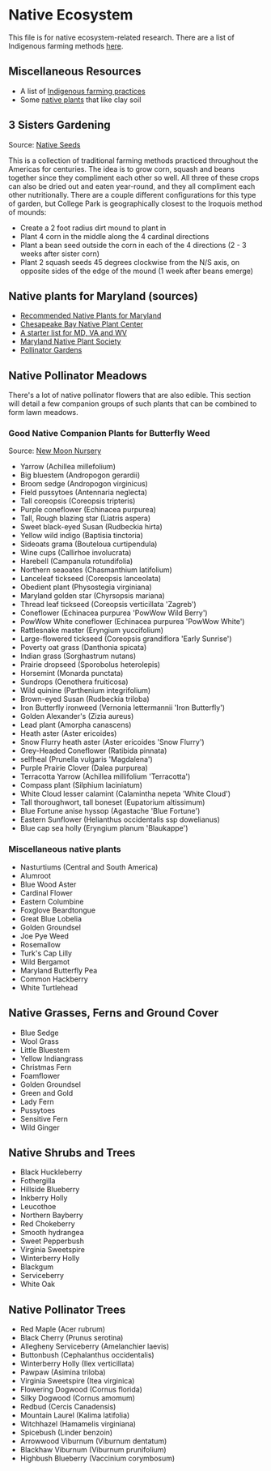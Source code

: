 # Native Ecosystem
This file is for native ecosystem-related research.
There are a list of Indigenous farming methods [here](https://www.almanac.com/native-american-gardening-techniques).

## Miscellaneous Resources
- A list of [Indigenous farming practices](https://www.almanac.com/native-american-gardening-techniques)
- Some [native plants](https://www.americanmeadows.com/best-plants-for-clay-soil) that like clay soil

## 3 Sisters Gardening
Source: [Native Seeds](https://www.nativeseeds.org/blogs/blog-news/how-to-grow-a-three-sisters-garden)

This is a collection of traditional farming methods practiced throughout the Americas for centuries.
The idea is to grow corn, squash and beans together since they compliment each other so well.
All three of these crops can also be dried out and eaten year-round, and they all compliment each other nutritionally.
There are a couple different configurations for this type of garden, but College Park is geographically closest to the Iroquois method of mounds:
- Create a 2 foot radius dirt mound to plant in
- Plant 4 corn in the middle along the 4 cardinal directions
- Plant a bean seed outside the corn in each of the 4 directions (2 - 3 weeks after sister corn)
- Plant 2 squash seeds 45 degrees clockwise from the N/S axis, on opposite sides of the edge of the mound (1 week after beans emerge)

## Native plants for Maryland (sources)
- [Recommended Native Plants for Maryland](https://extension.umd.edu/resource/recommended-native-plants-maryland)
- [Chesapeake Bay Native Plant Center](https://www.nativeplantcenter.net/)
- [A starter list for MD, VA and WV](https://www.plantnative.org/rpl-mdvawv.htm)
- [Maryland Native Plant Society](https://mdflora.org/)
- [Pollinator Gardens](https://extension.umd.edu/resource/pollinator-gardens)

## Native Pollinator Meadows
There's a lot of native pollinator flowers that are also edible.
This section will detail a few companion groups of such plants that can be combined to form lawn meadows.

### Good Native Companion Plants for Butterfly Weed
Source: [New Moon Nursery](http://www.newmoonnursery.com/plant/Asclepias-tuberosa)
- Yarrow (Achillea millefolium)
- Big bluestem (Andropogon gerardii)
- Broom sedge (Andropogon virginicus)
- Field pussytoes (Antennaria neglecta)
- Tall coreopsis (Coreopsis tripteris)
- Purple coneflower (Echinacea purpurea)
- Tall, Rough blazing star (Liatris aspera)
- Sweet black-eyed Susan (Rudbeckia hirta)
- Yellow wild indigo (Baptisia tinctoria)
- Sideoats grama (Bouteloua curtipendula)
- Wine cups (Callirhoe involucrata)
- Harebell (Campanula rotundifolia)
- Northern seaoates (Chasmanthium latifolium)
- Lanceleaf tickseed (Coreopsis lanceolata)
- Obedient plant (Physostegia virginiana)
- Maryland golden star (Chyrsopsis mariana)
- Thread leaf tickseed (Coreopsis verticillata 'Zagreb')
- Coneflower (Echinacea purpurea 'PowWow Wild Berry')
- PowWow White coneflower (Echinacea purpurea 'PowWow White')
- Rattlesnake master (Eryngium yuccifolium)
- Large-flowered tickseed (Coreopsis grandiflora 'Early Sunrise')
- Poverty oat grass (Danthonia spicata)
- Indian grass (Sorghastrum nutans)
- Prairie dropseed (Sporobolus heterolepis)
- Horsemint (Monarda punctata)
- Sundrops (Oenothera fruiticosa)
- Wild quinine (Parthenium integrifolium)
- Brown-eyed Susan (Rudbeckia triloba)
- Iron Butterfly ironweed (Vernonia lettermannii 'Iron Butterfly')
- Golden Alexander's (Zizia aureus)
- Lead plant (Amorpha canascens)
- Heath aster (Aster ericoides)
- Snow Flurry heath aster (Aster ericoides 'Snow Flurry')
- Grey-Headed Coneflower (Ratibida pinnata)
- selfheal (Prunella vulgaris 'Magdalena')
- Purple Prairie Clover (Dalea purpurea)
- Terracotta Yarrow (Achillea millifolium 'Terracotta')
- Compass plant (Silphium laciniatum)
- White Cloud lesser calamint (Calamintha nepeta 'White Cloud')
- Tall thoroughwort, tall boneset (Eupatorium altissimum)
- Blue Fortune anise hyssop (Agastache 'Blue Fortune')
- Eastern Sunflower (Helianthus occidentalis ssp dowelianus)
- Blue cap sea holly (Eryngium planum 'Blaukappe')

### Miscellaneous native plants
- Nasturtiums (Central and South America)
- Alumroot
- Blue Wood Aster
- Cardinal Flower
- Eastern Columbine
- Foxglove Beardtongue
- Great Blue Lobelia
- Golden Groundsel
- Joe Pye Weed
- Rosemallow
- Turk's Cap Lilly
- Wild Bergamot
- Maryland Butterfly Pea
- Common Hackberry
- White Turtlehead

## Native Grasses, Ferns and Ground Cover
- Blue Sedge
- Wool Grass
- Little Bluestem
- Yellow Indiangrass
- Christmas Fern
- Foamflower
- Golden Groundsel
- Green and Gold
- Lady Fern
- Pussytoes
- Sensitive Fern
- Wild Ginger

## Native Shrubs and Trees
- Black Huckleberry
- Fothergilla
- Hillside Blueberry
- Inkberry Holly
- Leucothoe
- Northern Bayberry
- Red Chokeberry
- Smooth hydrangea
- Sweet Pepperbush
- Virginia Sweetspire
- Winterberry Holly
- Blackgum
- Serviceberry
- White Oak

## Native Pollinator Trees
- Red Maple (Acer rubrum)
- Black Cherry (Prunus serotina)
- Allegheny Serviceberry (Amelanchier laevis)
- Buttonbush (Cephalanthus occidentalis)
- Winterberry Holly (Ilex verticillata)
- Pawpaw (Asimina triloba)
- Virginia Sweetspire (Itea virginica)
- Flowering Dogwood (Cornus florida)
- Silky Dogwood (Cornus amomum)
- Redbud (Cercis Canadensis)
- Mountain Laurel (Kalima latifolia)
- Witchhazel (Hamamelis virginiana)
- Spicebush (Linder benzoin)
- Arrowwood Viburnum (Viburnum dentatum)
- Blackhaw Viburnum (Viburnum prunifolium)
- Highbush Blueberry (Vaccinium corymbosum)